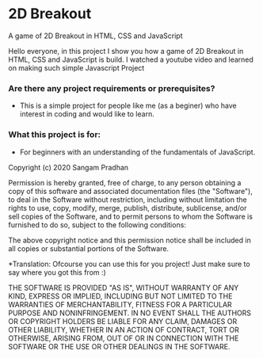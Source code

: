 # 2D Breakout
A game of 2D Breakout in HTML, CSS and JavaScript

Hello everyone, in this project I show you how a game of 2D Breakout in HTML, CSS and JavaScript is build.
I watched a youtube video and learned on making such simple Javascript Project


### Are there any project requirements or prerequisites?
* This is a simple project for people like me (as a beginer) who have interest in coding and would like to learn.

### What this project is for:
* For beginners with an understanding of the fundamentals of JavaScript. 

Copyright (c) 2020 Sangam Pradhan

Permission is hereby granted, free of charge, to any person obtaining a copy of this software and associated documentation files (the "Software"), to deal in the Software without restriction, including without limitation the rights to use, copy, modify, merge, publish, distribute, sublicense, and/or sell copies of the Software, and to permit persons to whom the Software is furnished to do so, subject to the following conditions:

The above copyright notice and this permission notice shall be included in all copies or substantial portions of the Software.

*Translation: Ofcourse you can use this for you project! Just make sure to say where you got this from :)

THE SOFTWARE IS PROVIDED "AS IS", WITHOUT WARRANTY OF ANY KIND, EXPRESS OR IMPLIED, INCLUDING BUT NOT LIMITED TO THE WARRANTIES OF MERCHANTABILITY, FITNESS FOR A PARTICULAR PURPOSE AND NONINFRINGEMENT. IN NO EVENT SHALL THE AUTHORS OR COPYRIGHT HOLDERS BE LIABLE FOR ANY CLAIM, DAMAGES OR OTHER LIABILITY, WHETHER IN AN ACTION OF CONTRACT, TORT OR OTHERWISE, ARISING FROM, OUT OF OR IN CONNECTION WITH THE SOFTWARE OR THE USE OR OTHER DEALINGS IN THE SOFTWARE.
